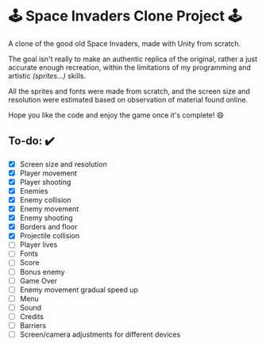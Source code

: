 # :joystick: Space Invaders Clone Project :joystick:

A clone of the good old Space Invaders, made with Unity from scratch.

The goal isn't really to make an authentic replica of the original,
rather a just accurate enough recreation, within the limitations of my programming and artistic *(sprites...)* skills.

All the sprites and fonts were made from scratch, and the screen size and resolution were estimated based on observation of material found online.

Hope you like the code and enjoy the game once it's complete! :smile:

## To-do: :heavy_check_mark:
- [x] Screen size and resolution
- [x] Player movement
- [x] Player shooting
- [x] Enemies
- [x] Enemy collision
- [x] Enemy movement
- [x] Enemy shooting
- [x] Borders and floor
- [x] Projectile collision
- [ ] Player lives
- [ ] Fonts
- [ ] Score
- [ ] Bonus enemy
- [ ] Game Over
- [ ] Enemy movement gradual speed up
- [ ] Menu
- [ ] Sound
- [ ] Credits
- [ ] Barriers
- [ ] Screen/camera adjustments for different devices
